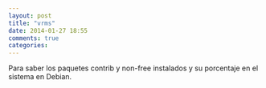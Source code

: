 ```yaml
---
layout: post
title: "vrms"
date: 2014-01-27 18:55
comments: true
categories: 
---
```

Para saber los paquetes contrib y non-free instalados y su porcentaje en el sistema en Debian.

